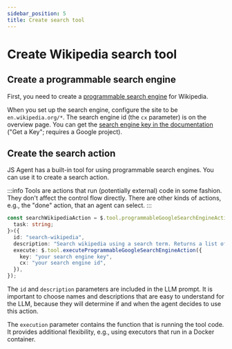 ```yaml
---
sidebar_position: 5
title: Create search tool
---
```


# Create Wikipedia search tool

## Create a programmable search engine

First, you need to create a [programmable search engine](https://programmablesearchengine.google.com/about/) for Wikipedia.

When you set up the search engine, configure the site to be `en.wikipedia.org/*`.
The search engine id (the `cx` parameter) is on the overview page.
You can get the [search engine key in the documentation](https://developers.google.com/custom-search/v1/introduction) ("Get a Key"; requires a Google project).

## Create the search action

JS Agent has a built-in tool for using programmable search engines.
You can use it to create a search action.

:::info
Tools are actions that run (potentially external) code in some fashion. They don't affect the control flow directly. There are other kinds of actions, e.g., the "done" action, that an agent can select.
:::

```typescript
const searchWikipediaAction = $.tool.programmableGoogleSearchEngineAction<{
  task: string;
}>({
  id: "search-wikipedia",
  description: "Search wikipedia using a search term. Returns a list of pages.",
  execute: $.tool.executeProgrammableGoogleSearchEngineAction({
    key: "your search engine key",
    cx: "your search engine id",
  }),
});
```

The `id` and `description` parameters are included in the LLM prompt.
It is important to choose names and descriptions that are easy to understand for the LLM, because they will determine if and when the agent decides to use this action.

The `execution` parameter contains the function that is running the tool code.
It provides additional flexibility, e.g., using executors that run in a Docker container.

